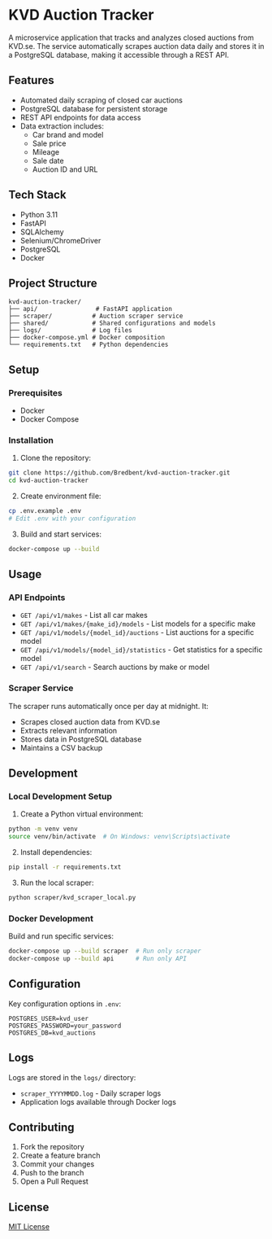 # KVD Auction Tracker

A microservice application that tracks and analyzes closed auctions from KVD.se. The service automatically scrapes auction data daily and stores it in a PostgreSQL database, making it accessible through a REST API.

## Features

- Automated daily scraping of closed car auctions
- PostgreSQL database for persistent storage
- REST API endpoints for data access
- Data extraction includes:
  - Car brand and model
  - Sale price
  - Mileage
  - Sale date
  - Auction ID and URL

## Tech Stack

- Python 3.11
- FastAPI
- SQLAlchemy
- Selenium/ChromeDriver
- PostgreSQL
- Docker

## Project Structure
```
kvd-auction-tracker/
├── api/                # FastAPI application
├── scraper/           # Auction scraper service
├── shared/            # Shared configurations and models
├── logs/              # Log files
├── docker-compose.yml # Docker composition
└── requirements.txt   # Python dependencies
```

## Setup

### Prerequisites
- Docker
- Docker Compose

### Installation

1. Clone the repository:
```bash
git clone https://github.com/Bredbent/kvd-auction-tracker.git
cd kvd-auction-tracker
```

2. Create environment file:
```bash
cp .env.example .env
# Edit .env with your configuration
```

3. Build and start services:
```bash
docker-compose up --build
```

## Usage

### API Endpoints

- `GET /api/v1/makes` - List all car makes
- `GET /api/v1/makes/{make_id}/models` - List models for a specific make
- `GET /api/v1/models/{model_id}/auctions` - List auctions for a specific model
- `GET /api/v1/models/{model_id}/statistics` - Get statistics for a specific model
- `GET /api/v1/search` - Search auctions by make or model

### Scraper Service

The scraper runs automatically once per day at midnight. It:
- Scrapes closed auction data from KVD.se
- Extracts relevant information
- Stores data in PostgreSQL database
- Maintains a CSV backup

## Development

### Local Development Setup

1. Create a Python virtual environment:
```bash
python -m venv venv
source venv/bin/activate  # On Windows: venv\Scripts\activate
```

2. Install dependencies:
```bash
pip install -r requirements.txt
```

3. Run the local scraper:
```bash
python scraper/kvd_scraper_local.py
```

### Docker Development

Build and run specific services:
```bash
docker-compose up --build scraper  # Run only scraper
docker-compose up --build api      # Run only API
```

## Configuration

Key configuration options in `.env`:
```
POSTGRES_USER=kvd_user
POSTGRES_PASSWORD=your_password
POSTGRES_DB=kvd_auctions
```

## Logs

Logs are stored in the `logs/` directory:
- `scraper_YYYYMMDD.log` - Daily scraper logs
- Application logs available through Docker logs

## Contributing

1. Fork the repository
2. Create a feature branch
3. Commit your changes
4. Push to the branch
5. Open a Pull Request

## License

[MIT License](LICENSE)
